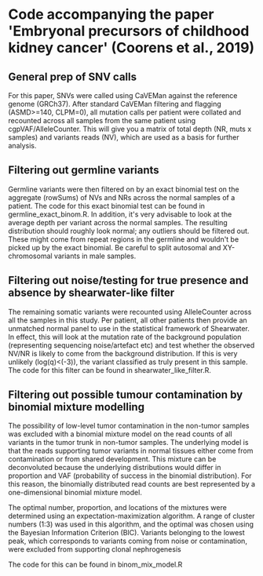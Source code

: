 # Code accompanying the paper 'Embryonal precursors of childhood kidney cancer' (Coorens et al., 2019)

## General prep of SNV calls

For this paper, SNVs were called using CaVEMan against the reference genome (GRCh37). 
After standard CaVEMan filtering and flagging (ASMD>=140, CLPM=0), all mutation calls per patient were collated and recounted across all samples from the same patient using cgpVAF/AlleleCounter. 
This will give you a matrix of total depth (NR, muts x samples) and variants reads (NV), which are used as a basis for further analysis.

## Filtering out germline variants

Germline variants were then filtered on by an exact binomial test on the aggregate (rowSums) of NVs and NRs across the normal samples of a patient.
The code for this exact binomial test can be found in germline_exact_binom.R. 
In addition, it's very advisable to look at the average depth per variant across the normal samples. 
The resulting distribution should roughly look normal; any outliers should be filtered out. 
These might come from repeat regions in the germline and wouldn't be picked up by the exact binomial. 
Be careful to split autosomal and XY-chromosomal variants in male samples.

## Filtering out noise/testing for true presence and absence by shearwater-like filter

The remaining somatic variants were recounted using AlleleCounter across all the samples in this study. 
Per patient, all other patients then provide an unmatched normal panel to use in the statistical framework of Shearwater.
In effect, this will look at the mutation rate of the background population (representing sequencing noise/artefact etc) and test whether the observed NV/NR is likely to come from the background distribution.
If this is very unlikely (log(q)<(-3)), the variant classified as truly present in this sample.
The code for this filter can be found in shearwater_like_filter.R.

## Filtering out possible tumour contamination by binomial mixture modelling

The possibility of low-level tumor contamination in the non-tumor samples was excluded with a binomial mixture model on the read counts of all variants in the tumor trunk in non-tumor samples. The underlying model is that the reads supporting tumor variants in normal tissues either come from contamination or from shared development. This mixture can be deconvoluted because the underlying distributions would differ in proportion and VAF (probability of success in the binomial distribution). For this reason, the binomially distributed read counts are best represented by a one-dimensional binomial mixture model.

The optimal number, proportion, and locations of the mixtures were determined using an expectation-maximization algorithm. A range of cluster numbers (1:3) was used in this algorithm, and the optimal was chosen using the Bayesian Information Criterion (BIC). Variants belonging to the lowest peak, which corresponds to variants coming from noise or contamination, were excluded from supporting clonal nephrogenesis 

The code for this can be found in binom_mix_model.R
